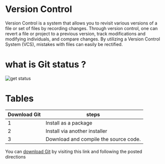# Version Control
Version Control is a system that allows you to revisit various versions of a file or set of files by recording changes. Through version control, one can revert a file or project to a previous version, track modifications and modifying individuals, and compare changes. By utilizing a Version Control System (VCS), mistakes with files can easily be rectified.

# what is Git status ?
![get status](https://blog.udemy.com/wp-content/uploads/2015/08/image066.png)




# Tables

Download Git | steps
------------ | -------------
1 |Install as a package
2 |Install via another installer
3 | Download and compile the source code.

You can [download Git](http://git-scm.com/download/win) by visiting this link and following the posted directions
